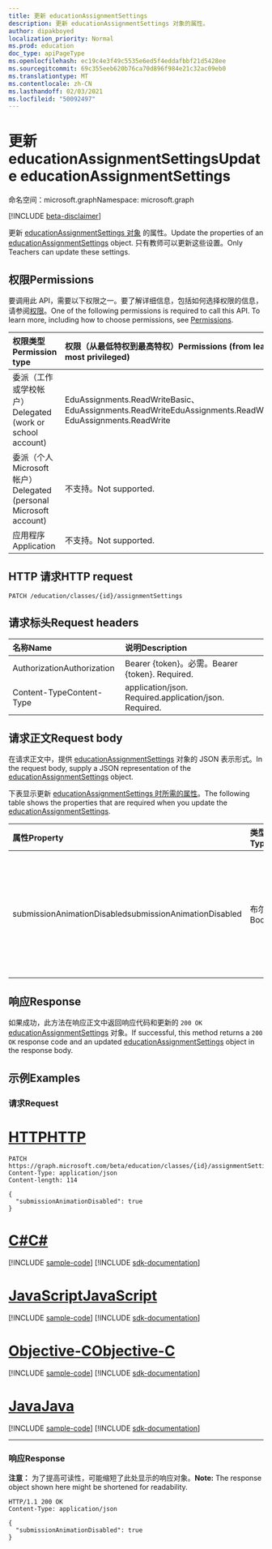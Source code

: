 ```yaml
---
title: 更新 educationAssignmentSettings
description: 更新 educationAssignmentSettings 对象的属性。
author: dipakboyed
localization_priority: Normal
ms.prod: education
doc_type: apiPageType
ms.openlocfilehash: ec19c4e3f49c5535e6ed5f4eddafbbf21d5428ee
ms.sourcegitcommit: 69c355eeb620b76ca70d896f984e21c32ac09eb0
ms.translationtype: MT
ms.contentlocale: zh-CN
ms.lasthandoff: 02/03/2021
ms.locfileid: "50092497"
---
```

# <a name="update-educationassignmentsettings"></a><span data-ttu-id="e1db7-103">更新 educationAssignmentSettings</span><span class="sxs-lookup"><span data-stu-id="e1db7-103">Update educationAssignmentSettings</span></span>
<span data-ttu-id="e1db7-104">命名空间：microsoft.graph</span><span class="sxs-lookup"><span data-stu-id="e1db7-104">Namespace: microsoft.graph</span></span>

[!INCLUDE [beta-disclaimer](../../includes/beta-disclaimer.md)]

<span data-ttu-id="e1db7-105">更新 [educationAssignmentSettings 对象](../resources/educationassignmentsettings.md) 的属性。</span><span class="sxs-lookup"><span data-stu-id="e1db7-105">Update the properties of an [educationAssignmentSettings](../resources/educationassignmentsettings.md) object.</span></span> <span data-ttu-id="e1db7-106">只有教师可以更新这些设置。</span><span class="sxs-lookup"><span data-stu-id="e1db7-106">Only Teachers can update these settings.</span></span>

## <a name="permissions"></a><span data-ttu-id="e1db7-107">权限</span><span class="sxs-lookup"><span data-stu-id="e1db7-107">Permissions</span></span>
<span data-ttu-id="e1db7-p102">要调用此 API，需要以下权限之一。要了解详细信息，包括如何选择权限的信息，请参阅[权限](/graph/permissions-reference)。</span><span class="sxs-lookup"><span data-stu-id="e1db7-p102">One of the following permissions is required to call this API. To learn more, including how to choose permissions, see [Permissions](/graph/permissions-reference).</span></span>

|<span data-ttu-id="e1db7-110">权限类型</span><span class="sxs-lookup"><span data-stu-id="e1db7-110">Permission type</span></span>|<span data-ttu-id="e1db7-111">权限（从最低特权到最高特权）</span><span class="sxs-lookup"><span data-stu-id="e1db7-111">Permissions (from least to most privileged)</span></span>|
|:---|:---|
|<span data-ttu-id="e1db7-112">委派（工作或学校帐户）</span><span class="sxs-lookup"><span data-stu-id="e1db7-112">Delegated (work or school account)</span></span>|<span data-ttu-id="e1db7-113">EduAssignments.ReadWriteBasic、EduAssignments.ReadWrite</span><span class="sxs-lookup"><span data-stu-id="e1db7-113">EduAssignments.ReadWriteBasic, EduAssignments.ReadWrite</span></span>|
|<span data-ttu-id="e1db7-114">委派（个人 Microsoft 帐户）</span><span class="sxs-lookup"><span data-stu-id="e1db7-114">Delegated (personal Microsoft account)</span></span>|<span data-ttu-id="e1db7-115">不支持。</span><span class="sxs-lookup"><span data-stu-id="e1db7-115">Not supported.</span></span>|
|<span data-ttu-id="e1db7-116">应用程序</span><span class="sxs-lookup"><span data-stu-id="e1db7-116">Application</span></span>|<span data-ttu-id="e1db7-117">不支持。</span><span class="sxs-lookup"><span data-stu-id="e1db7-117">Not supported.</span></span>|

## <a name="http-request"></a><span data-ttu-id="e1db7-118">HTTP 请求</span><span class="sxs-lookup"><span data-stu-id="e1db7-118">HTTP request</span></span>

<!-- {
  "blockType": "ignored"
}
-->
``` http
PATCH /education/classes/{id}/assignmentSettings
```

## <a name="request-headers"></a><span data-ttu-id="e1db7-119">请求标头</span><span class="sxs-lookup"><span data-stu-id="e1db7-119">Request headers</span></span>
|<span data-ttu-id="e1db7-120">名称</span><span class="sxs-lookup"><span data-stu-id="e1db7-120">Name</span></span>|<span data-ttu-id="e1db7-121">说明</span><span class="sxs-lookup"><span data-stu-id="e1db7-121">Description</span></span>|
|:---|:---|
|<span data-ttu-id="e1db7-122">Authorization</span><span class="sxs-lookup"><span data-stu-id="e1db7-122">Authorization</span></span>|<span data-ttu-id="e1db7-p103">Bearer {token}。必需。</span><span class="sxs-lookup"><span data-stu-id="e1db7-p103">Bearer {token}. Required.</span></span>|
|<span data-ttu-id="e1db7-125">Content-Type</span><span class="sxs-lookup"><span data-stu-id="e1db7-125">Content-Type</span></span>|<span data-ttu-id="e1db7-p104">application/json. Required.</span><span class="sxs-lookup"><span data-stu-id="e1db7-p104">application/json. Required.</span></span>|

## <a name="request-body"></a><span data-ttu-id="e1db7-128">请求正文</span><span class="sxs-lookup"><span data-stu-id="e1db7-128">Request body</span></span>
<span data-ttu-id="e1db7-129">在请求正文中，提供 [educationAssignmentSettings](../resources/educationassignmentsettings.md) 对象的 JSON 表示形式。</span><span class="sxs-lookup"><span data-stu-id="e1db7-129">In the request body, supply a JSON representation of the [educationAssignmentSettings](../resources/educationassignmentsettings.md) object.</span></span>

<span data-ttu-id="e1db7-130">下表显示更新 [educationAssignmentSettings 时所需的属性](../resources/educationassignmentsettings.md)。</span><span class="sxs-lookup"><span data-stu-id="e1db7-130">The following table shows the properties that are required when you update the [educationAssignmentSettings](../resources/educationassignmentsettings.md).</span></span>

|<span data-ttu-id="e1db7-131">属性</span><span class="sxs-lookup"><span data-stu-id="e1db7-131">Property</span></span>|<span data-ttu-id="e1db7-132">类型</span><span class="sxs-lookup"><span data-stu-id="e1db7-132">Type</span></span>|<span data-ttu-id="e1db7-133">Description</span><span class="sxs-lookup"><span data-stu-id="e1db7-133">Description</span></span>|
|:---|:---|:---|
|<span data-ttu-id="e1db7-134">submissionAnimationDisabled</span><span class="sxs-lookup"><span data-stu-id="e1db7-134">submissionAnimationDisabled</span></span>|<span data-ttu-id="e1db7-135">布尔</span><span class="sxs-lookup"><span data-stu-id="e1db7-135">Boolean</span></span>|<span data-ttu-id="e1db7-136">指示是否显示打开的庆祝动画。</span><span class="sxs-lookup"><span data-stu-id="e1db7-136">Indicates whether turn-in celebration animation will be shown.</span></span> <span data-ttu-id="e1db7-137">值 `true` 指示不会显示动画。</span><span class="sxs-lookup"><span data-stu-id="e1db7-137">A value of `true` indicates that the animation will not be shown.</span></span> <span data-ttu-id="e1db7-138">默认值为 `false`。</span><span class="sxs-lookup"><span data-stu-id="e1db7-138">Default value is `false`.</span></span>|



## <a name="response"></a><span data-ttu-id="e1db7-139">响应</span><span class="sxs-lookup"><span data-stu-id="e1db7-139">Response</span></span>

<span data-ttu-id="e1db7-140">如果成功，此方法在响应正文中返回响应代码和更新的 `200 OK` [educationAssignmentSettings](../resources/educationassignmentsettings.md) 对象。</span><span class="sxs-lookup"><span data-stu-id="e1db7-140">If successful, this method returns a `200 OK` response code and an updated [educationAssignmentSettings](../resources/educationassignmentsettings.md) object in the response body.</span></span>

## <a name="examples"></a><span data-ttu-id="e1db7-141">示例</span><span class="sxs-lookup"><span data-stu-id="e1db7-141">Examples</span></span>

### <a name="request"></a><span data-ttu-id="e1db7-142">请求</span><span class="sxs-lookup"><span data-stu-id="e1db7-142">Request</span></span>

# <a name="http"></a>[<span data-ttu-id="e1db7-143">HTTP</span><span class="sxs-lookup"><span data-stu-id="e1db7-143">HTTP</span></span>](#tab/http)
<!-- {
  "blockType": "request",
  "name": "update_educationassignmentsettings"
}
-->
``` http
PATCH https://graph.microsoft.com/beta/education/classes/{id}/assignmentSettings
Content-Type: application/json
Content-length: 114

{
  "submissionAnimationDisabled": true
}
```
# <a name="c"></a>[<span data-ttu-id="e1db7-144">C#</span><span class="sxs-lookup"><span data-stu-id="e1db7-144">C#</span></span>](#tab/csharp)
[!INCLUDE [sample-code](../includes/snippets/csharp/update-educationassignmentsettings-csharp-snippets.md)]
[!INCLUDE [sdk-documentation](../includes/snippets/snippets-sdk-documentation-link.md)]

# <a name="javascript"></a>[<span data-ttu-id="e1db7-145">JavaScript</span><span class="sxs-lookup"><span data-stu-id="e1db7-145">JavaScript</span></span>](#tab/javascript)
[!INCLUDE [sample-code](../includes/snippets/javascript/update-educationassignmentsettings-javascript-snippets.md)]
[!INCLUDE [sdk-documentation](../includes/snippets/snippets-sdk-documentation-link.md)]

# <a name="objective-c"></a>[<span data-ttu-id="e1db7-146">Objective-C</span><span class="sxs-lookup"><span data-stu-id="e1db7-146">Objective-C</span></span>](#tab/objc)
[!INCLUDE [sample-code](../includes/snippets/objc/update-educationassignmentsettings-objc-snippets.md)]
[!INCLUDE [sdk-documentation](../includes/snippets/snippets-sdk-documentation-link.md)]

# <a name="java"></a>[<span data-ttu-id="e1db7-147">Java</span><span class="sxs-lookup"><span data-stu-id="e1db7-147">Java</span></span>](#tab/java)
[!INCLUDE [sample-code](../includes/snippets/java/update-educationassignmentsettings-java-snippets.md)]
[!INCLUDE [sdk-documentation](../includes/snippets/snippets-sdk-documentation-link.md)]

---



### <a name="response"></a><span data-ttu-id="e1db7-148">响应</span><span class="sxs-lookup"><span data-stu-id="e1db7-148">Response</span></span>
<span data-ttu-id="e1db7-149">**注意：** 为了提高可读性，可能缩短了此处显示的响应对象。</span><span class="sxs-lookup"><span data-stu-id="e1db7-149">**Note:** The response object shown here might be shortened for readability.</span></span>
<!-- {
  "blockType": "response",
  "truncated": true,
  "@odata.type": "microsoft.graph.educationAssignmentSettings"
}
-->
``` http
HTTP/1.1 200 OK
Content-Type: application/json

{
  "submissionAnimationDisabled": true
}
```

